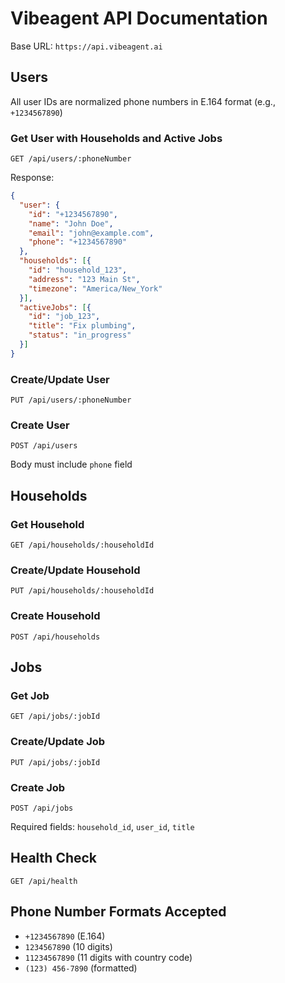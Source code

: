 # Vibeagent API Documentation

Base URL: `https://api.vibeagent.ai`

## Users

All user IDs are normalized phone numbers in E.164 format (e.g., `+1234567890`)

### Get User with Households and Active Jobs
```
GET /api/users/:phoneNumber
```

Response:
```json
{
  "user": {
    "id": "+1234567890",
    "name": "John Doe",
    "email": "john@example.com",
    "phone": "+1234567890"
  },
  "households": [{
    "id": "household_123",
    "address": "123 Main St",
    "timezone": "America/New_York"
  }],
  "activeJobs": [{
    "id": "job_123",
    "title": "Fix plumbing",
    "status": "in_progress"
  }]
}
```

### Create/Update User
```
PUT /api/users/:phoneNumber
```

### Create User
```
POST /api/users
```
Body must include `phone` field

## Households

### Get Household
```
GET /api/households/:householdId
```

### Create/Update Household
```
PUT /api/households/:householdId
```

### Create Household
```
POST /api/households
```

## Jobs

### Get Job
```
GET /api/jobs/:jobId
```

### Create/Update Job
```
PUT /api/jobs/:jobId
```

### Create Job
```
POST /api/jobs
```
Required fields: `household_id`, `user_id`, `title`

## Health Check
```
GET /api/health
```

## Phone Number Formats Accepted
- `+1234567890` (E.164)
- `1234567890` (10 digits)
- `11234567890` (11 digits with country code)
- `(123) 456-7890` (formatted)